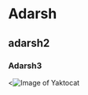 # Adarsh
## adarsh2
### Adarsh3

<![Image of Yaktocat](https://octodex.github.com/images/yaktocat.png)
